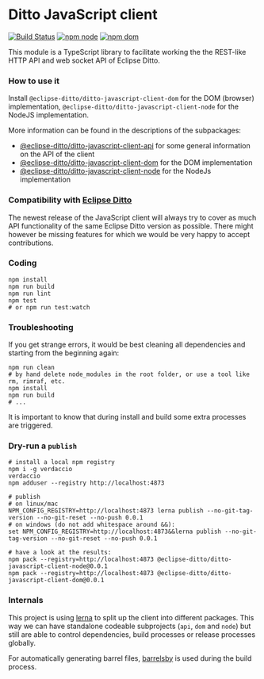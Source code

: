 # Ditto JavaScript client
[![Build Status](https://github.com/eclipse-ditto/ditto-clients/workflows/javascript-build/badge.svg)](https://github.com/eclipse-ditto/ditto-clients/actions?query=workflow%3Ajavascript-build)
[![npm node](https://img.shields.io/npm/v/@eclipse-ditto/ditto-javascript-client-node?label=npm%3A%20node)](https://www.npmjs.com/package/@eclipse-ditto/ditto-javascript-client-node)
[![npm dom](https://img.shields.io/npm/v/@eclipse-ditto/ditto-javascript-client-dom?label=npm%3A%20dom)](https://www.npmjs.com/package/@eclipse-ditto/ditto-javascript-client-dom)

This module is a TypeScript library to facilitate working the the REST-like HTTP API and web socket API of Eclipse Ditto.

### How to use it
Install `@eclipse-ditto/ditto-javascript-client-dom` for the DOM (browser) implementation, 
`@eclipse-ditto/ditto-javascript-client-node` for the NodeJS implementation.

More information can be found in the descriptions of the subpackages:
* [@eclipse-ditto/ditto-javascript-client-api](./lib/api/README.md) for some general information on the API of the client
* [@eclipse-ditto/ditto-javascript-client-dom](./lib/dom/README.md) for the DOM implementation
* [@eclipse-ditto/ditto-javascript-client-node](./lib/node/README.md) for the NodeJs implementation

### Compatibility with [Eclipse Ditto](https://github.com/eclipse-ditto/ditto)

The newest release of the JavaScript client will always try to cover as much API
functionality of the same Eclipse Ditto version as possible. There might
however be missing features for which we would be very happy to accept contributions.


### Coding
```
npm install
npm run build
npm run lint
npm test
# or npm run test:watch
```

### Troubleshooting
If you get strange errors, it would be best cleaning all dependencies and
starting from the beginning again:
```
npm run clean
# by hand delete node_modules in the root folder, or use a tool like rm, rimraf, etc.
npm install
npm run build
# ...
```
It is important to know that during install and build some extra processes
are triggered.

### Dry-run a `publish`
```
# install a local npm registry
npm i -g verdaccio
verdaccio
npm adduser --registry http://localhost:4873

# publish
# on linux/mac
NPM_CONFIG_REGISTRY=http://localhost:4873 lerna publish --no-git-tag-version --no-git-reset --no-push 0.0.1
# on windows (do not add whitespace around &&):
set NPM_CONFIG_REGISTRY=http://localhost:4873&&lerna publish --no-git-tag-version --no-git-reset --no-push 0.0.1

# have a look at the results:
npm pack --registry=http://localhost:4873 @eclipse-ditto/ditto-javascript-client-node@0.0.1
npm pack --registry=http://localhost:4873 @eclipse-ditto/ditto-javascript-client-dom@0.0.1
```

### Internals
This project is using [lerna](https://github.com/lerna/lerna) to split up the
client into different packages. This way we can have standalone codeable 
subprojects (`api`, `dom` and `node`) but still are able to control dependencies,
build processes or release processes globally.

For automatically generating barrel files, [barrelsby](https://github.com/bencoveney/barrelsby)
is used during the build process.
